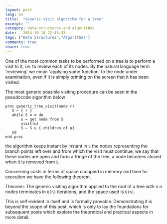 ```yaml
---
layout: post
lang: en
title:  "Generic visit algorithm for a tree"
excerpt: ""
category: data-structures-and-algorithms
date:   2014-10-10 22:45:33
tags: ["Data Structures","Algorithms"]
comments: true
share: true
---
```


One of the most common tasks to be performed on a tree is to perform a visit to it, i.e. to review each of its nodes. By the natural language term 'reviewing' we mean 'applying some function' to the node under examination, even if it is simply printing on the screen that it has been visited.

The most generic possible visiting procedure can be seen in the pseudocode algorithm below

```
proc generic_tree_visit(node r)
   S ← { r }
   while S ≠ ∅ do
       u ← get node from S
       visit(u)
       S ← S ∪ { children of u}
   od
end proc
```

the algorithm keeps instant by instant in `S` the nodes representing the branch points left over and from which the visit must continue, we say that these nodes are open and form a fringe of the tree, a node becomes closed when it is removed from `S`.

Concerning costs in terms of space occupied in memory and time for execution we have the following theorem.

Theorem: The generic visiting algorithm applied to the root of a tree with n n nodes terminates in `O(n)` iterations, and the space used is `O(n)`.

This is self-evident in itself and is formally provable. Demonstrating it is beyond the scope of this post, which is only to lay the foundations for subsequent posts which explore the theoretical and practical aspects in more detail.